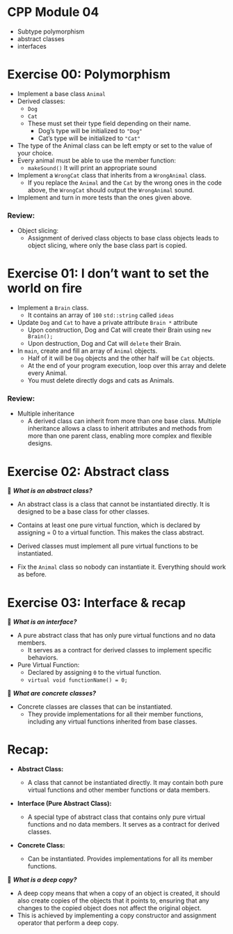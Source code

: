 # CPP Module 04
- Subtype polymorphism
- abstract classes
- interfaces


# Exercise 00: Polymorphism
- Implement a base class `Animal`
- Derived classes:
	- `Dog`
	- `Cat`
	- These must set their type field depending on their name.
		- Dog’s type will be initialized to `"Dog"`
		- Cat’s type will be initialized to `"Cat"`
- The type of the Animal class can be left empty or set to the value of your choice.
- Every animal must be able to use the member function:
	- `makeSound()` It will print an appropriate sound
- Implement a `WrongCat` class that inherits from a `WrongAnimal` class. 
	- If you replace the `Animal` and the `Cat` by the wrong ones in the code above, the `WrongCat` should output the `WrongAnimal` sound.
- Implement and turn in more tests than the ones given above.

### Review:
- Object slicing:
	- Assignment of derived class objects to base class objects leads to object slicing, where only the base class part is copied.


# Exercise 01: I don’t want to set the world on fire
- Implement a `Brain` class. 
	- It contains an array of `100` `std::string` called `ideas`
- Update `Dog` and `Cat` to have a private attribute `Brain *` attribute
	- Upon construction, Dog and Cat will create their Brain using `new Brain();`
	- Upon destruction, Dog and Cat will `delete` their Brain.
- In `main`, create and fill an array of `Animal` objects.
	- Half of it will be `Dog` objects and the other half will be `Cat` objects.
	- At the end of your program execution, loop over this array and delete every Animal.
	- You must delete directly dogs and cats as Animals.

### Review:
- Multiple inheritance
	- A derived class can inherit from more than one base class. Multiple inheritance allows a class to inherit attributes and methods from more than one parent class, enabling more complex and flexible designs.



# Exercise 02: Abstract class
🧐 ***What is an abstract class?***
- An abstract class is a class that cannot be instantiated directly. It is designed to be a base class for other classes.
- Contains at least one pure virtual function, which is declared by assigning = 0 to a virtual function. This makes the class abstract.
- Derived classes must implement all pure virtual functions to be instantiated.

- Fix the `Animal` class so nobody can instantiate it. Everything should work as before.


# Exercise 03: Interface & recap
🧐 ***What is an interface?***
-  A pure abstract class that has only pure virtual functions and no data members. 
	- It serves as a contract for derived classes to implement specific behaviors.
- Pure Virtual Function: 
	- Declared by assigning `0` to the virtual function.
	- `virtual void functionName() = 0;`

🧐 ***What are concrete classes?***
- Concrete classes are classes that can be instantiated. 
	- They provide implementations for all their member functions, including any virtual functions inherited from base classes.

# Recap:
- **Abstract Class:** 
	- A class that cannot be instantiated directly. It may contain both pure virtual functions and other member functions or data members.

- **Interface (Pure Abstract Class):** 
	- A special type of abstract class that contains only pure virtual functions and no data members. It serves as a contract for derived classes.

- **Concrete Class:** 
	- Can be instantiated. Provides implementations for all its member functions.

🧐 ***What is a deep copy?***
- A deep copy means that when a copy of an object is created, it should also create copies of the objects that it points to, ensuring that any changes to the copied object does not affect the original object.
- This is achieved by implementing a copy constructor and assignment operator that perform a deep copy.